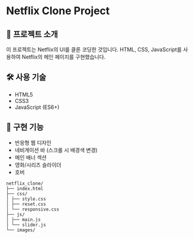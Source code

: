 # Netflix Clone Project

## 📝 프로젝트 소개
이 프로젝트는 Netflix의 UI를 클론 코딩한 것입니다. HTML, CSS, JavaScript를 사용하여 Netflix의 메인 페이지를 구현했습니다.

## 🛠 사용 기술
- HTML5
- CSS3
- JavaScript (ES6+)

## 🎯 구현 기능
- 반응형 웹 디자인
- 네비게이션 바 (스크롤 시 배경색 변경)
- 메인 배너 섹션
- 영화/시리즈 슬라이더
- 호버

```
netflix_clone/
├── index.html
├── css/
│ ├── style.css
│ ├── reset.css
│ └── responsive.css
├── js/
│ ├── main.js
│ └── slider.js
└── images/
```
